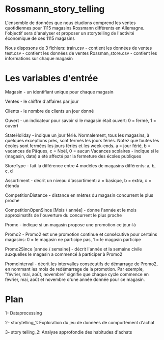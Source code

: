 # Rossmann_story_telling
L'ensemble de données que nous étudions comprend les ventes quotidiennes pour 1115 magasins Rossmann différents en Allemagne. l'objectif sera d'analyser et proposer un storytelling de l'activité économique de ces 1115 magasins

Nous disposons de 3 fichiers: train.csv - contient les données de ventes test.csv - contient les données de ventes Rossman_store.csv - contient les informations sur chaque magasin

# Les variables d'entrée

Magasin - un identifiant unique pour chaque magasin

Ventes - le chiffre d'affaires par jour 

Clients - le nombre de clients un jour donné

Ouvert - un indicateur pour savoir si le magasin était ouvert: 0 = fermé, 1 = ouvert

StateHoliday - indique un jour férié. Normalement, tous les magasins, à quelques exceptions près, sont fermés les jours fériés. Notez que toutes les écoles sont fermées les jours fériés et les week-ends. a = jour férié, b = vacances de Pâques, c = Noël, 0 = aucun
Vacances scolaires - indique si le (magasin, date) a été affecté par la fermeture des écoles publiques

StoreType  - fait la différence entre 4 modèles de magasins différents: a, b, c, d

Assortiment - décrit un niveau d'assortiment: a = basique, b = extra, c = étendu

CompetitionDistance - distance en mètres du magasin concurrent le plus proche

CompetitionOpenSince [Mois / année] - donne l'année et le mois approximatifs de l'ouverture du concurrent le plus proche

Promo - indique si un magasin propose une promotion ce jour-là

Promo2 - Promo2 est une promotion continue et consécutive pour certains magasins: 0 = le magasin ne participe pas, 1 = le magasin participe

Promo2Since [année / semaine] - décrit l'année et la semaine civile auxquelles le magasin a commencé à participer à Promo2

PromoInterval - décrit les intervalles consécutifs de démarrage de Promo2, en nommant les mois de redémarrage de la promotion. Par exemple, "février, mai, août, novembre" signifie que chaque cycle commence en février, mai, août et novembre d'une année donnée pour ce magasin.

# Plan

1- Dataprocessing

2- storytelling_1: Exploration du jeu de données de comportement d'achat

3- story telling_2: Analyse approfondie des habitudes d'achats

